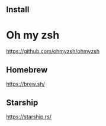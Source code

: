 ## Install

# Oh my zsh
https://github.com/ohmyzsh/ohmyzsh

## Homebrew
https://brew.sh/

## Starship
https://starship.rs/
